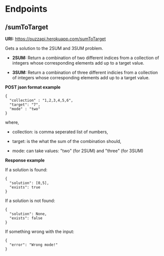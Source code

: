 # Endpoints


## /sumToTarget

**URI:** https://puzzapi.herokuapp.com/sumToTarget

Gets a solution to the 2SUM and 3SUM problem.

- **2SUM:** Return a combination of two different indices from a collection of integers whose corresponding elements add up to a target value.

- **3SUM:** Return a combination of three different indicies from a collection of integers whose corresponding elements add up to a target value.


**POST json format example**

```
{
  "collection" : "1,2,3,4,5,6",
  "target": "7",
  "mode" : "two"
}
```

where,

- collection: is comma seperated list of numbers,

- target: is the what the sum of the combination should,

- mode: can take values: "two" (for 2SUM) and "three" (for 3SUM)


**Response example**

If a solution is found:

```
{
  "solution": [0,5],
  "exists": true
}
```

If a solution is not found:
```
{
  "solution": None,
  "exists": false
}
```

If something wrong with the input:
```
{
  "error": "Wrong mode!"
}
```
